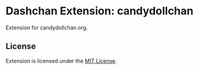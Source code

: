 # Dashchan Extension: candydollchan

Extension for candydollchan.org.

## License

Extension is licensed under the [MIT License](LICENSE).